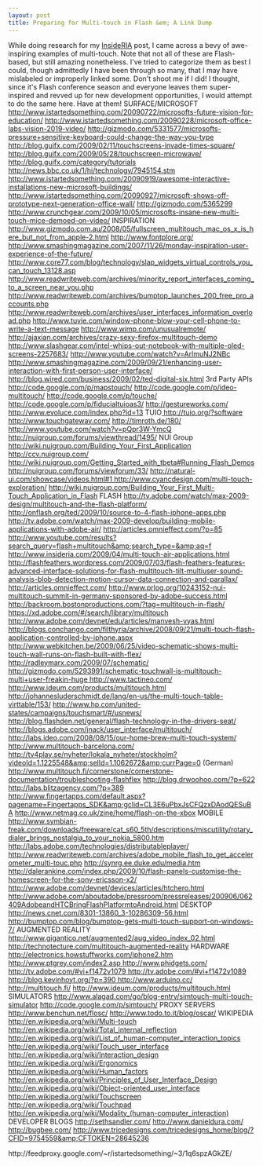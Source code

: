 ```yaml
---
layout: post
title: Preparing for Multi-touch in Flash &em; A Link Dump
---
```


While doing research for my <a title="InsideRIA: Preparing for Multi-touch in Flash - A Primer" href="http://www.insideria.com/2009/10/getting-started-with-multitouc.html">InsideRIA</a> post, I came across a bevy of awe-inspiring examples of multi-touch. Note that not all of these are Flash-based, but still amazing nonetheless. I've tried to categorize them as best I could, though admittedly I have been through so many, that I may have mislabeled or improperly linked some. Don't shoot me if I did! I thought, since it's Flash conference season and everyone leaves them super-inspired and revved up for new development opportunities, I would attempt to do the same here. Have at them! SURFACE/MICROSOFT <a href="http://www.istartedsomething.com/20090722/microsofts-future-vision-for-education/">http://www.istartedsomething.com/20090722/microsofts-future-vision-for-education/ </a><a href="http://www.istartedsomething.com/20090228/microsoft-office-labs-vision-2019-video/">http://www.istartedsomething.com/20090228/microsoft-office-labs-vision-2019-video/ </a><a href="http://gizmodo.com/5331577/microsofts-pressure+sensitive-keyboard-could-change-the-way-you-type">http://gizmodo.com/5331577/microsofts-pressure+sensitive-keyboard-could-change-the-way-you-type </a><a href="http://blog.guifx.com/2009/02/11/touchscreens-invade-times-square/">http://blog.guifx.com/2009/02/11/touchscreens-invade-times-square/ </a><a href="http://blog.guifx.com/2009/05/28/touchscreen-microwave/">http://blog.guifx.com/2009/05/28/touchscreen-microwave/ </a><a href="http://blog.guifx.com/category/uiology/">http://blog.guifx.com/category/tutorials </a><a href="http://news.bbc.co.uk/1/hi/technology/7945154.stm">http://news.bbc.co.uk/1/hi/technology/7945154.stm</a> <a href="http://www.istartedsomething.com/20090919/awesome-interactive-installations-new-microsoft-buildings/">http://www.istartedsomething.com/20090919/awesome-interactive-installations-new-microsoft-buildings/</a> <a href="http://www.istartedsomething.com/20090927/microsoft-shows-off-prototype-next-generation-office-wall/">http://www.istartedsomething.com/20090927/microsoft-shows-off-prototype-next-generation-office-wall/ </a><a href="http://gizmodo.com/5365299">http://gizmodo.com/5365299</a> <a href="http://www.crunchgear.com/2009/10/05/microsofts-insane-new-multi-touch-mice-demoed-on-video/">http://www.crunchgear.com/2009/10/05/microsofts-insane-new-multi-touch-mice-demoed-on-video/</a> <a href="http://www.xbox.com/en-US/live/projectnatal/"></a> INSPIRATION<a href="http://gizmodo.com/5293991/schematic-touchwall-is-multitouch-multi+user-freakin-huge"> </a><a href="http://www.gizmodo.com.au/2008/05/fullscreen_multitouch_mac_os_x_is_here_but_not_from_apple-2.html">http://www.gizmodo.com.au/2008/05/fullscreen_multitouch_mac_os_x_is_here_but_not_from_apple-2.html </a><a href="http://www.fontplore.org/">http://www.fontplore.org/</a><a href="http://www.fontplore.org/"> http://www.smashingmagazine.com/2007/11/26/monday-inspiration-user-experience-of-the-future/ </a><a href="http://www.readwriteweb.com/archives/minority_report_interfaces_coming_to_a_screen_near_you.php">http://www.core77.com/blog/technology/slap_widgets_virtual_controls_you_can_touch_13128.asp</a> <a href="http://www.readwriteweb.com/archives/minority_report_interfaces_coming_to_a_screen_near_you.php">http://www.readwriteweb.com/archives/minority_report_interfaces_coming_to_a_screen_near_you.php</a> <a href="http://www.readwriteweb.com/archives/bumptop_launches_200_free_pro_accounts.php">http://www.readwriteweb.com/archives/bumptop_launches_200_free_pro_accounts.php</a> <a href="http://www.readwriteweb.com/archives/user_interfaces_information_overload.php">http://www.readwriteweb.com/archives/user_interfaces_information_overload.php</a> <a href="http://www.tuvie.com/window-phone-blow-your-cell-phone-to-write-a-text-message"> http://www.tuvie.com/window-phone-blow-your-cell-phone-to-write-a-text-message</a> <a href="http://www.wimp.com/unusualremote/">http://www.wimp.com/unusualremote/</a><a href="http://ajaxian.com/archives/crazy-sexy-firefox-multitouch-demo"> http://ajaxian.com/archives/crazy-sexy-firefox-multitouch-demo </a><a href="http://www.slashgear.com/intel-whips-out-notebook-with-multiple-oled-screens-2257683/">http://www.slashgear.com/intel-whips-out-notebook-with-multiple-oled-screens-2257683/</a> <a href="http://www.youtube.com/watch?v=ArlmuNJ2NBc">http://www.youtube.com/watch?v=ArlmuNJ2NBc</a> <a href="http://www.smashingmagazine.com/2009/09/21/enhancing-user-interaction-with-first-person-user-interface/">http://www.smashingmagazine.com/2009/09/21/enhancing-user-interaction-with-first-person-user-interface/</a> <a href="http://blog.wired.com/business/2009/02/ted-digital-six.html">http://blog.wired.com/business/2009/02/ted-digital-six.html</a> 3rd Party APIs <a href="http://code.google.com/p/mapstouch/">http://code.google.com/p/mapstouch/</a> <a href="http://code.google.com/p/ideo-multitouch/">http://code.google.com/p/ideo-multitouch/</a> <a href="http://code.google.com/p/touche/">http://code.google.com/p/touche/</a> <a href="http://code.google.com/p/fiducialtuioas3/">http://code.google.com/p/fiducialtuioas3/</a> <a href="http://gestureworks.com/">http://gestureworks.com/</a> <a href="http://www.evoluce.com/index.php?id=13">http://www.evoluce.com/index.php?id=13</a> TUIO<a href="http://www.fingertapps.com/default.aspx?pagename=Fingertapps_SDK&amp;gclid=CL3E6uPbxJsCFQzxDAodQESuBA"> </a> <a href="http://tuio.org/?software">http://tuio.org/?software</a> <a href="http://www.touchgateway.com/">http://www.touchgateway.com/</a> <a href="http://timroth.de/180/">http://timroth.de/180/</a> <a href="http://www.youtube.com/watch?v=pQpr3W-YmcQ">http://www.youtube.com/watch?v=pQpr3W-YmcQ</a> <a href="http://nuigroup.com/forums/viewthread/1495/">http://nuigroup.com/forums/viewthread/1495/</a><a title="http://www.netmag.co.uk/zine/home/flash-on-the-xbox" href="http://www.netmag.co.uk/zine/home/flash-on-the-xbox"></a> NUI Group<a href="http://wiki.nuigroup.com/Building_Your_First_Application"> http://wiki.nuigroup.com/Building_Your_First_Application </a><a href="http://ccv.nuigroup.com/">http://ccv.nuigroup.com/</a> <a href="http://wiki.nuigroup.com/Getting_Started_with_tbeta#Running_Flash_Demos">http://wiki.nuigroup.com/Getting_Started_with_tbeta#Running_Flash_Demos</a> <a href="http://nuigroup.com/forums/viewforum/33/">http://nuigroup.com/forums/viewforum/33/ </a><a href="http://natural-ui.com/showcase/videos.html#1">http://natural-ui.com/showcase/videos.html#1</a><a href="http://natural-ui.com/showcase/videos.html#1"> </a><a href="http://www.cyancdesign.com/multi-touch-exploration/">http://www.cyancdesign.com/multi-touch-exploration/</a> <a href="http://wiki.nuigroup.com/Building_Your_First_Multi-Touch_Application_in_Flash">http://wiki.nuigroup.com/Building_Your_First_Multi-Touch_Application_in_Flash</a> FLASH <a href="http://tv.adobe.com/watch/max-2009-design/multitouch-and-the-flash-platform/">http://tv.adobe.com/watch/max-2009-design/multitouch-and-the-flash-platform/</a> <a href="http://onflash.org/ted/2009/10/source-to-4-flash-iphone-apps.php">http://onflash.org/ted/2009/10/source-to-4-flash-iphone-apps.php</a> http://tv.adobe.com/watch/max-2009-develop/building-mobile-applications-with-adobe-air/ <a href="http://articles.omnieffect.com/?p=85">http://articles.omnieffect.com/?p=85</a> <a href="http://www.youtube.com/results?search_query=flash+multitouch&amp;search_type=&amp;aq=f">http://www.youtube.com/results?search_query=flash+multitouch&amp;search_type=&amp;aq=f</a> <a href="http://www.insideria.com/2009/04/multi-touch-air-applications.html">http://www.insideria.com/2009/04/multi-touch-air-applications.html </a><a href="http://flashfeathers.wordpress.com/2009/07/03/flash-feathers-features-advanced-interface-solutions-for-flash-multitouch-tilt-multiuser-sound-analysis-blob-detection-motion-cursor-data-connection-and-parallax/">http://flashfeathers.wordpress.com/2009/07/03/flash-feathers-features-advanced-interface-solutions-for-flash-multitouch-tilt-multiuser-sound-analysis-blob-detection-motion-cursor-data-connection-and-parallax/</a> <a href="http://articles.omnieffect.com/">http://articles.omnieffect.com/ </a><a href="http://www.prlog.org/10243152-nui-multitouch-summit-in-germany-sponsored-by-adobe-success.html">http://www.prlog.org/10243152-nui-multitouch-summit-in-germany-sponsored-by-adobe-success.html</a> <a href="http://backroom.bostonproductions.com/?tag=multitouch-in-flash/">http://backroom.bostonproductions.com/?tag=multitouch-in-flash/</a><a href="https://xd.adobe.com/#/featured/article/132"> </a><a href="https://xd.adobe.com/#/search/library/multitouch">https://xd.adobe.com/#/search/library/multitouch</a> <a href="http://www.adobe.com/devnet/edu/articles/manvesh-vyas.html">http://www.adobe.com/devnet/edu/articles/manvesh-vyas.html</a> <a href="http://blogs.conchango.com/filthyria/archive/2008/09/21/multi-touch-flash-application-controlled-by-iphone.aspx">http://blogs.conchango.com/filthyria/archive/2008/09/21/multi-touch-flash-application-controlled-by-iphone.aspx </a><a href="http://www.webkitchen.be/2009/06/25/video-schematic-shows-multi-touch-wall-runs-on-flash-built-with-flex/">http://www.webkitchen.be/2009/06/25/video-schematic-shows-multi-touch-wall-runs-on-flash-built-with-flex/ </a><a href="http://radleymarx.com/2009/07/schematic/">http://radleymarx.com/2009/07/schematic/</a> <a href="http://gizmodo.com/5293991/schematic-touchwall-is-multitouch-multi+user-freakin-huge">http://gizmodo.com/5293991/schematic-touchwall-is-multitouch-multi+user-freakin-huge</a><a href="http://www.tactineo.com/"> http://www.tactineo.com/</a> <a href="http://www.ideum.com/products/multitouch.html">http://www.ideum.com/products/multitouch.html</a> <a href="http://johannesluderschmidt.de/lang/en-us/the-multi-touch-table-virttable/153/">http://johannesluderschmidt.de/lang/en-us/the-multi-touch-table-virttable/153/</a> <a href="http://www.hp.com/united-states/campaigns/touchsmart/#/usnews/">http://www.hp.com/united-states/campaigns/touchsmart/#/usnews/</a> <a href="http://blog.flashden.net/general/flash-technology-in-the-drivers-seat/">http://blog.flashden.net/general/flash-technology-in-the-drivers-seat/</a> <a href="http://blogs.adobe.com/jnack/user_interface/multitouch/">http://blogs.adobe.com/jnack/user_interface/multitouch/</a> <a href="http://labs.ideo.com/2008/08/15/our-home-brew-multi-touch-system/">http://labs.ideo.com/2008/08/15/our-home-brew-multi-touch-system/</a> <a href="http://www.multitouch-barcelona.com/">http://www.multitouch-barcelona.com/</a><a href="http://tv4play.se/nyheter/lokala_nyheter/stockholm?videoId=1.1225548&amp;selId=1.1062672&amp;currPage=0"> http://tv4play.se/nyheter/lokala_nyheter/stockholm?videoId=1.1225548&amp;selId=1.1062672&amp;currPage=0</a> (German) <a href="http://www.multitouch.fi/cornerstone/cornerstone-documentation/troubleshooting-flashflex">http://www.multitouch.fi/cornerstone/cornerstone-documentation/troubleshooting-flashflex</a> <a href="http://blog.drwoohoo.com/?p=622">http://blog.drwoohoo.com/?p=622</a> <a href="http://labs.blitzagency.com/?p=389">http://labs.blitzagency.com/?p=389</a> <a href="http://www.fingertapps.com/default.aspx?pagename=Fingertapps_SDK&amp;gclid=CL3E6uPbxJsCFQzxDAodQESuBA">http://www.fingertapps.com/default.aspx?pagename=Fingertapps_SDK&amp;gclid=CL3E6uPbxJsCFQzxDAodQESuBA</a> <a href="http://www.netmag.co.uk/zine/home/flash-on-the-xbox%20">http://www.netmag.co.uk/zine/home/flash-on-the-xbox </a> <a href="http://backroom.bostonproductions.com/?tag=multitouch-in-flash/"> </a> MOBILE <a href="http://www.symbian-freak.com/downloads/freeware/cat_s60_5th/descriptions/miscutility/rotary_dialer_brings_nostalgia_to_your_nokia_5800.htm">http://www.symbian-freak.com/downloads/freeware/cat_s60_5th/descriptions/miscutility/rotary_dialer_brings_nostalgia_to_your_nokia_5800.htm</a> <a href="http://labs.adobe.com/technologies/distributableplayer/">http://labs.adobe.com/technologies/distributableplayer/ </a><a href="http://www.readwriteweb.com/archives/adobe_mobile_flash_to_get_accelerometer_multi-touc.php">http://www.readwriteweb.com/archives/adobe_mobile_flash_to_get_accelerometer_multi-touc.php</a> <a href="http://synrg.ee.duke.edu/media.htm">http://synrg.ee.duke.edu/media.htm</a> <a href="http://dalerankine.com/index.php/2009/10/flash-panels-customise-the-homescreen-for-the-sony-ericsson-x2/">http://dalerankine.com/index.php/2009/10/flash-panels-customise-the-homescreen-for-the-sony-ericsson-x2/</a> <a href="http://www.adobe.com/devnet/devices/articles/htchero.html">http://www.adobe.com/devnet/devices/articles/htchero.html</a> <a href="http://www.adobe.com/aboutadobe/pressroom/pressreleases/200906/062409AdobeandHTCBringFlashPlatformtoAndroid.html">http://www.adobe.com/aboutadobe/pressroom/pressreleases/200906/062409AdobeandHTCBringFlashPlatformtoAndroid.html</a> DESKTOP <a href="http://news.cnet.com/8301-13860_3-10286309-56.html">http://news.cnet.com/8301-13860_3-10286309-56.html</a> <a href="http://bumptop.com/blog/bumptop-gets-multi-touch-support-on-windows-7/">http://bumptop.com/blog/bumptop-gets-multi-touch-support-on-windows-7/</a> AUGMENTED REALITY <a href="http://www.gigantico.net/augmented2/aug_video_index_02.html">http://www.gigantico.net/augmented2/aug_video_index_02.html </a><a href="http://technotecture.com/multitouch-augmented-reality">http://technotecture.com/multitouch-augmented-reality</a> HARDWARE<a id="ze5k" title="http://www.ptgrey.com/index2.asp" href="http://www.ptgrey.com/index2.asp"> http://electronics.howstuffworks.com/iphone2.htm http://www.ptgrey.com/index2.asp</a><a href="http://www.phidgets.com/"> http://www.phidgets.com/</a><a href="http://tv.adobe.com/#vi+f1472v1079"> http://tv.adobe.com/#vi+f1472v1079</a><a href="http://tv.adobe.com/#vi+f1472v1089"> http://tv.adobe.com/#vi+f1472v1089</a><a href="http://blog.kevinhoyt.org/?p=390"> http://blog.kevinhoyt.org/?p=390</a><a title="Arduino" href="http://www.arduino.cc/"> http://www.arduino.cc/</a> <a href="http://multitouch.fi/">http://multitouch.fi/</a> <a href="http://www.ideum.com/products/multitouch.html">http://www.ideum.com/products/multitouch.html</a><a href="http://www.techcrunch.com/2009/09/30/bumptop-goes-multi-touch-um-awesome/"></a> SIMULATORS <a href="http://code.google.com/p/simtouch/">http://www.alagad.com/go/blog-entry/simtouch-multi-touch-simulator http://code.google.com/p/simtouch/</a> PROXY SERVERS <a href="http://www.benchun.net/flosc/">http://www.benchun.net/flosc/</a> <a href="http://www.todo.to.it/blog/oscar/">http://www.todo.to.it/blog/oscar/</a> WIKIPEDIA <a href="http://en.wikipedia.org/wiki/Multi-touch">http://en.wikipedia.org/wiki/Multi-touch</a> <a href="http://en.wikipedia.org/wiki/Total_internal_reflection">http://en.wikipedia.org/wiki/Total_internal_reflection</a> <a href="http://en.wikipedia.org/wiki/List_of_human-computer_interaction_topics">http://en.wikipedia.org/wiki/List_of_human-computer_interaction_topics</a> <a href="http://en.wikipedia.org/wiki/Touch_user_interface">http://en.wikipedia.org/wiki/Touch_user_interface</a> <a href="http://en.wikipedia.org/wiki/Interaction_design">http://en.wikipedia.org/wiki/Interaction_design</a> <a href="http://en.wikipedia.org/wiki/Ergonomics">http://en.wikipedia.org/wiki/Ergonomics</a> <a href="http://en.wikipedia.org/wiki/Human_factors">http://en.wikipedia.org/wiki/Human_factors</a> <a href="http://en.wikipedia.org/wiki/Principles_of_User_Interface_Design">http://en.wikipedia.org/wiki/Principles_of_User_Interface_Design</a> <a href="http://en.wikipedia.org/wiki/Object-oriented_user_interface">http://en.wikipedia.org/wiki/Object-oriented_user_interface</a> <a href="http://en.wikipedia.org/wiki/Touchscreen">http://en.wikipedia.org/wiki/Touchscreen</a> <a href="http://en.wikipedia.org/wiki/Touchpad">http://en.wikipedia.org/wiki/Touchpad</a> <a href="http://en.wikipedia.org/wiki/Modality_(human-computer_interaction)">http://en.wikipedia.org/wiki/Modality_(human-computer_interaction)</a> DEVELOPER BLOGS <a href="http://sethsandler.com/">http://sethsandler.com/</a> <a href="http://www.danieldura.com/">http://www.danieldura.com/</a> <a href="http://bugbee.com/">http://bugbee.com/</a> <a href="http://www.tricedesigns.com/tricedesigns_home/blog/?CFID=9754559&amp;CFTOKEN=28645236">http://www.tricedesigns.com/tricedesigns_home/blog/?CFID=9754559&amp;CFTOKEN=28645236</a>
<div>http://feedproxy.google.com/~r/istartedsomething/~3/1q6spzAGkZE/</div>
